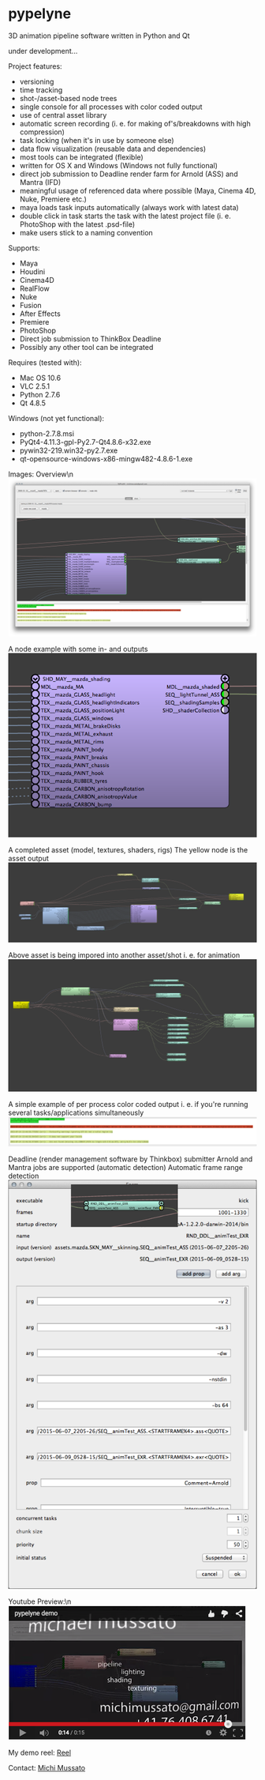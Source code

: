 # pypelyne

3D animation pipeline software written in Python and Qt

under development...

Project features:
- versioning
- time tracking
- shot-/asset-based node trees
- single console for all processes with color coded output
- use of central asset library
- automatic screen recording (i. e. for making of's/breakdowns with high compression)
- task locking (when it's in use by someone else)
- data flow visualization (reusable data and dependencies)
- most tools can be integrated (flexible)
- written for OS X and Windows (Windows not fully functional)
- direct job submission to Deadline render farm for Arnold (ASS) and Mantra (IFD)
- meaningful usage of referenced data where possible (Maya, Cinema 4D, Nuke, Premiere etc.)
- maya loads task inputs automatically (always work with latest data)
- double click in task starts the task with the latest project file (i. e. PhotoShop with the latest .psd-file)
- make users stick to a naming convention

Supports:
- Maya
- Houdini
- Cinema4D
- RealFlow
- Nuke
- Fusion
- After Effects
- Premiere
- PhotoShop
- Direct job submission to ThinkBox Deadline
- Possibly any other tool can be integrated

Requires (tested with):
- Mac OS 10.6
- VLC 2.5.1
- Python 2.7.6
- Qt 4.8.5

Windows (not yet functional):
- python-2.7.8.msi
- PyQt4-4.11.3-gpl-Py2.7-Qt4.8.6-x32.exe
- pywin32-219.win32-py2.7.exe
- qt-opensource-windows-x86-mingw482-4.8.6-1.exe


Images:
Overview\n
![Overview](/gitImg/overview.png)

A node example with some in- and outputs
![Node](/gitImg/node.png)

A completed asset (model, textures, shaders, rigs)
The yellow node is the asset output
![Asset](/gitImg/asset.png)

Above asset is being impored into another asset/shot
i. e. for animation
![Re-used asset](/gitImg/reusedAsset.png)

A simple example of per process color coded output
i. e. if you're running several tasks/applications simultaneously
![console](/gitImg/console.png)

Deadline (render management software by Thinkbox) submitter
Arnold and Mantra jobs are supported (automatic detection)
Automatic frame range detection
![deadlineSubmitter](/gitImg/deadlineSubmitter.png)

Youtube Preview:\n
[![Demo](/gitImg/demo.png)](https://www.youtube.com/watch?v=E1eQKEq-fcQ)

My demo reel:
[Reel](https://www.dropbox.com/s/lrhukj3f9l35c7a/MussatoMichael_DemoReel.mov?dl=0)

Contact:
[Michi Mussato](mailto:michimussato@gmail.com?subject=PyPELyNE)
